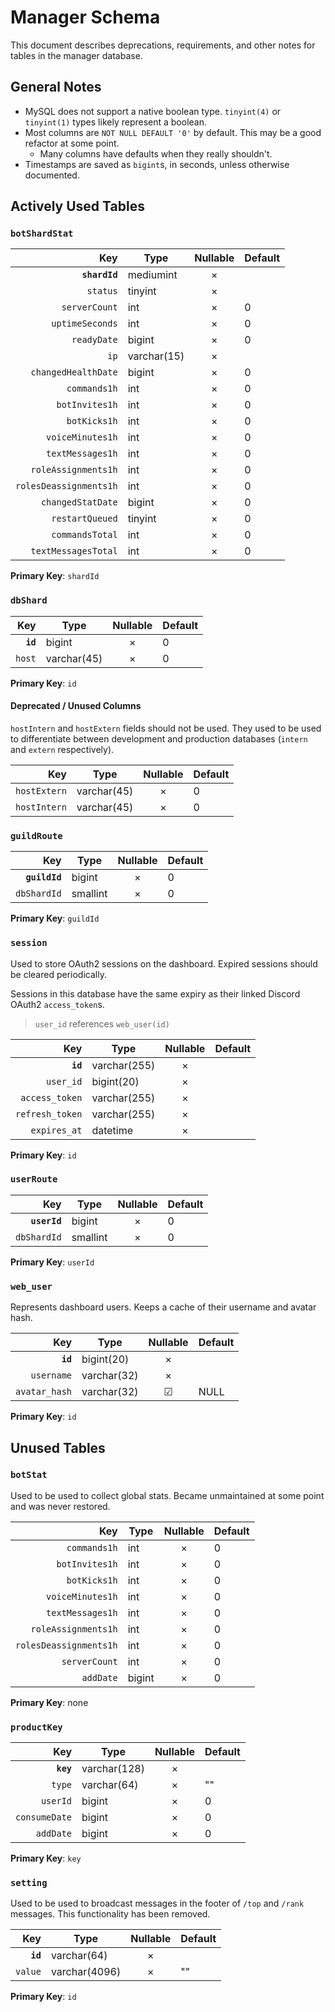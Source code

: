 # Manager Schema

This document describes deprecations, requirements, and other notes for tables in the manager database.

## General Notes

- MySQL does not support a native boolean type. `tinyint(4)` or `tinyint(1)` types likely represent a boolean.
- Most columns are `NOT NULL DEFAULT '0'` by default. This may be a good refactor at some point.
  - Many columns have defaults when they really shouldn't.
- Timestamps are saved as `bigint`s, in seconds, unless otherwise documented.

## Actively Used Tables

### `botShardStat`

|                    Key | Type        | Nullable | Default |
|-----------------------:|-------------|:--------:|---------|
|          **`shardId`** | mediumint   |    ×     |         |
|               `status` | tinyint     |    ×     |         |
|          `serverCount` | int         |    ×     | 0       |
|        `uptimeSeconds` | int         |    ×     | 0       |
|            `readyDate` | bigint      |    ×     | 0       |
|                   `ip` | varchar(15) |    ×     |         |
|    `changedHealthDate` | bigint      |    ×     | 0       |
|           `commands1h` | int         |    ×     | 0       |
|         `botInvites1h` | int         |    ×     | 0       |
|           `botKicks1h` | int         |    ×     | 0       |
|       `voiceMinutes1h` | int         |    ×     | 0       |
|       `textMessages1h` | int         |    ×     | 0       |
|    `roleAssignments1h` | int         |    ×     | 0       |
| `rolesDeassignments1h` | int         |    ×     | 0       |
|      `changedStatDate` | bigint      |    ×     | 0       |
|        `restartQueued` | tinyint     |    ×     | 0       |
|        `commandsTotal` | int         |    ×     | 0       |
|    `textMessagesTotal` | int         |    ×     | 0       |

**Primary Key**: `shardId`

### `dbShard`

|      Key | Type        | Nullable | Default |
|---------:|-------------|:--------:|---------|
| **`id`** | bigint      |    ×     | 0       |
|   `host` | varchar(45) |    ×     | 0       |

**Primary Key**: `id`

#### Deprecated / Unused Columns

`hostIntern` and `hostExtern` fields should not be used.
They used to be used to differentiate between development
and production databases (`intern` and `extern` respectively).

|          Key | Type        | Nullable | Default |
|-------------:|-------------|:--------:|---------|
| `hostExtern` | varchar(45) |    ×     | 0       |
| `hostIntern` | varchar(45) |    ×     | 0       |

### `guildRoute`

|           Key | Type     | Nullable | Default |
|--------------:|----------|:--------:|---------|
| **`guildId`** | bigint   |    ×     | 0       |
|   `dbShardId` | smallint |    ×     | 0       |

**Primary Key**: `guildId`

### `session`

Used to store OAuth2 sessions on the dashboard.
Expired sessions should be cleared periodically.

Sessions in this database have the same expiry as 
their linked Discord OAuth2 `access_token`s.

> `user_id` references `web_user(id)`

|             Key | Type         | Nullable | Default |
|----------------:|--------------|:--------:|---------|
|        **`id`** | varchar(255) |    ×     |         |
|       `user_id` | bigint(20)   |    ×     |         |
|  `access_token` | varchar(255) |    ×     |         |
| `refresh_token` | varchar(255) |    ×     |         |
|    `expires_at` | datetime     |    ×     |         |

**Primary Key**: `id`

### `userRoute`

|          Key | Type     | Nullable | Default |
|-------------:|----------|:--------:|---------|
| **`userId`** | bigint   |    ×     | 0       |
|  `dbShardId` | smallint |    ×     | 0       |

**Primary Key**: `userId`

### `web_user`

Represents dashboard users. Keeps a cache of their username and avatar hash.

|           Key | Type        | Nullable | Default |
|--------------:|-------------|:--------:|---------|
|      **`id`** | bigint(20)  |    ×     |         |
|    `username` | varchar(32) |    ×     |         |
| `avatar_hash` | varchar(32) |    ☑︎    | NULL    |

**Primary Key**: `id`

## Unused Tables

### `botStat`

Used to be used to collect global stats. Became unmaintained at some point and was never restored.

|                    Key | Type   | Nullable | Default |
|-----------------------:|--------|:--------:|---------|
|           `commands1h` | int    |    ×     | 0       |
|         `botInvites1h` | int    |    ×     | 0       |
|           `botKicks1h` | int    |    ×     | 0       |
|       `voiceMinutes1h` | int    |    ×     | 0       |
|       `textMessages1h` | int    |    ×     | 0       |
|    `roleAssignments1h` | int    |    ×     | 0       |
| `rolesDeassignments1h` | int    |    ×     | 0       |
|          `serverCount` | int    |    ×     | 0       |
|              `addDate` | bigint |    ×     | 0       |

**Primary Key**: none

### `productKey`

|           Key | Type         | Nullable | Default |
|--------------:|--------------|:--------:|---------|
|     **`key`** | varchar(128) |    ×     |         |
|        `type` | varchar(64)  |    ×     | ""      |
|      `userId` | bigint       |    ×     | 0       |
| `consumeDate` | bigint       |    ×     | 0       |
|     `addDate` | bigint       |    ×     | 0       |

**Primary Key**: `key`

### `setting`

Used to be used to broadcast messages in the footer of `/top` and `/rank` messages.
This functionality has been removed.

|      Key | Type          | Nullable | Default |
|---------:|---------------|:--------:|---------|
| **`id`** | varchar(64)   |    ×     |         |
|  `value` | varchar(4096) |    ×     | ""      |

**Primary Key**: `id`
